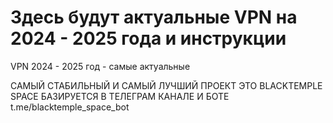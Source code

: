 # Здесь будут актуальные VPN на 2024 - 2025 года и инструкции
VPN 2024 - 2025 год - самые актуальные

САМЫЙ СТАБИЛЬНЫЙ И САМЫЙ ЛУЧШИЙ ПРОЕКТ ЭТО BLACKTEMPLE SPACE
БАЗИРУЕТСЯ В ТЕЛЕГРАМ КАНАЛЕ И БОТЕ 
t.me/blacktemple_space_bot
